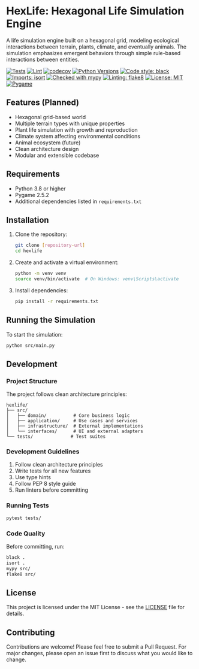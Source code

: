 # HexLife: Hexagonal Life Simulation Engine

A life simulation engine built on a hexagonal grid, modeling ecological interactions between terrain, plants, climate, and eventually animals. The simulation emphasizes emergent behaviors through simple rule-based interactions between entities.

[![Tests](https://github.com/joselc/life-sim-second-approach/actions/workflows/test.yml/badge.svg)](https://github.com/joselc/life-sim-second-approach/actions/workflows/test.yml)
[![Lint](https://github.com/joselc/life-sim-second-approach/actions/workflows/lint.yml/badge.svg)](https://github.com/joselc/life-sim-second-approach/actions/workflows/lint.yml)
[![codecov](https://codecov.io/gh/joselc/life-sim-second-approach/branch/main/graph/badge.svg)](https://codecov.io/gh/joselc/life-sim-second-approach)
[![Python Versions](https://img.shields.io/badge/python-3.8%20%7C%203.9%20%7C%203.10%20%7C%203.11-blue)](https://github.com/joselc/life-sim-second-approach/blob/main/.github/workflows/test.yml)
[![Code style: black](https://img.shields.io/badge/code%20style-black-000000.svg)](https://github.com/psf/black)
[![Imports: isort](https://img.shields.io/badge/%20imports-isort-%231674b1?style=flat&labelColor=ef8336)](https://pycqa.github.io/isort/)
[![Checked with mypy](https://img.shields.io/badge/mypy-checked-blue)](http://mypy-lang.org/)
[![Linting: flake8](https://img.shields.io/badge/linting-flake8-yellowgreen)](https://flake8.pycqa.org/)
[![License: MIT](https://img.shields.io/badge/License-MIT-yellow.svg)](https://opensource.org/licenses/MIT)
[![Pygame](https://img.shields.io/badge/Pygame-2.5.2-green.svg)](https://www.pygame.org/)

## Features (Planned)

- Hexagonal grid-based world
- Multiple terrain types with unique properties
- Plant life simulation with growth and reproduction
- Climate system affecting environmental conditions
- Animal ecosystem (future)
- Clean architecture design
- Modular and extensible codebase

## Requirements

- Python 3.8 or higher
- Pygame 2.5.2
- Additional dependencies listed in `requirements.txt`

## Installation

1. Clone the repository:
   ```bash
   git clone [repository-url]
   cd hexlife
   ```

2. Create and activate a virtual environment:
   ```bash
   python -m venv venv
   source venv/bin/activate  # On Windows: venv\Scripts\activate
   ```

3. Install dependencies:
   ```bash
   pip install -r requirements.txt
   ```

## Running the Simulation

To start the simulation:

```bash
python src/main.py
```

## Development

### Project Structure

The project follows clean architecture principles:

```
hexlife/
├── src/
│   ├── domain/          # Core business logic
│   ├── application/     # Use cases and services
│   ├── infrastructure/  # External implementations
│   └── interfaces/      # UI and external adapters
└── tests/              # Test suites
```

### Development Guidelines

1. Follow clean architecture principles
2. Write tests for all new features
3. Use type hints
4. Follow PEP 8 style guide
5. Run linters before committing

### Running Tests

```bash
pytest tests/
```

### Code Quality

Before committing, run:

```bash
black .
isort .
mypy src/
flake8 src/
```

## License

This project is licensed under the MIT License - see the [LICENSE](LICENSE) file for details.

## Contributing

Contributions are welcome! Please feel free to submit a Pull Request. For major changes, please open an issue first to discuss what you would like to change. 